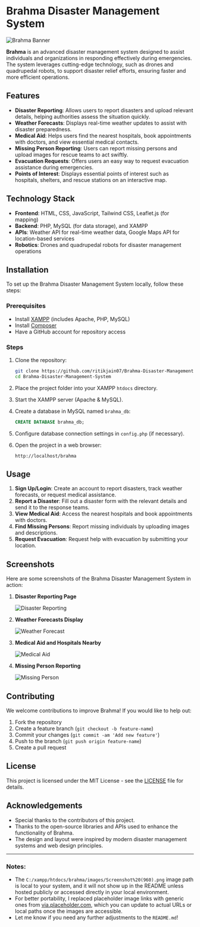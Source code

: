 # Brahma Disaster Management System

![Brahma Banner](C:/xampp/htdocs/brahma/images/Screenshot%20(960).png)

**Brahma** is an advanced disaster management system designed to assist individuals and organizations in responding effectively during emergencies. The system leverages cutting-edge technology, such as drones and quadrupedal robots, to support disaster relief efforts, ensuring faster and more efficient operations.

## Features

- **Disaster Reporting**: Allows users to report disasters and upload relevant details, helping authorities assess the situation quickly.
- **Weather Forecasts**: Displays real-time weather updates to assist with disaster preparedness.
- **Medical Aid**: Helps users find the nearest hospitals, book appointments with doctors, and view essential medical contacts.
- **Missing Person Reporting**: Users can report missing persons and upload images for rescue teams to act swiftly.
- **Evacuation Requests**: Offers users an easy way to request evacuation assistance during emergencies.
- **Points of Interest**: Displays essential points of interest such as hospitals, shelters, and rescue stations on an interactive map.

## Technology Stack

- **Frontend**: HTML, CSS, JavaScript, Tailwind CSS, Leaflet.js (for mapping)
- **Backend**: PHP, MySQL (for data storage), and XAMPP
- **APIs**: Weather API for real-time weather data, Google Maps API for location-based services
- **Robotics**: Drones and quadrupedal robots for disaster management operations

## Installation

To set up the Brahma Disaster Management System locally, follow these steps:

### Prerequisites

- Install [XAMPP](https://www.apachefriends.org/index.html) (includes Apache, PHP, MySQL)
- Install [Composer](https://getcomposer.org/)
- Have a GitHub account for repository access

### Steps

1. Clone the repository:
   ```bash
   git clone https://github.com/ritikjain07/Brahma-Disaster-Management-System.git
   cd Brahma-Disaster-Management-System
   ```

2. Place the project folder into your XAMPP `htdocs` directory.

3. Start the XAMPP server (Apache & MySQL).

4. Create a database in MySQL named `brahma_db`:
   ```sql
   CREATE DATABASE brahma_db;
   ```

5. Configure database connection settings in `config.php` (if necessary).

6. Open the project in a web browser:
   ```
   http://localhost/brahma
   ```

## Usage

1. **Sign Up/Login**: Create an account to report disasters, track weather forecasts, or request medical assistance.
2. **Report a Disaster**: Fill out a disaster form with the relevant details and send it to the response teams.
3. **View Medical Aid**: Access the nearest hospitals and book appointments with doctors.
4. **Find Missing Persons**: Report missing individuals by uploading images and descriptions.
5. **Request Evacuation**: Request help with evacuation by submitting your location.

## Screenshots

Here are some screenshots of the Brahma Disaster Management System in action:

1. **Disaster Reporting Page**

   ![Disaster Reporting](https://via.placeholder.com/500x300?text=Disaster+Reporting+Page)

2. **Weather Forecasts Display**

   ![Weather Forecast](https://via.placeholder.com/500x300?text=Weather+Forecast+Page)

3. **Medical Aid and Hospitals Nearby**

   ![Medical Aid](https://via.placeholder.com/500x300?text=Medical+Aid+Page)

4. **Missing Person Reporting**

   ![Missing Person](https://via.placeholder.com/500x300?text=Missing+Person+Page)

## Contributing

We welcome contributions to improve Brahma! If you would like to help out:

1. Fork the repository
2. Create a feature branch (`git checkout -b feature-name`)
3. Commit your changes (`git commit -am 'Add new feature'`)
4. Push to the branch (`git push origin feature-name`)
5. Create a pull request

## License

This project is licensed under the MIT License - see the [LICENSE](LICENSE) file for details.

## Acknowledgements

- Special thanks to the contributors of this project.
- Thanks to the open-source libraries and APIs used to enhance the functionality of Brahma.
- The design and layout were inspired by modern disaster management systems and web design principles.

---

### Notes:
- The `C:/xampp/htdocs/brahma/images/Screenshot%20(960).png` image path is local to your system, and it will not show up in the README unless hosted publicly or accessed directly in your local environment.
- For better portability, I replaced placeholder image links with generic ones from [via.placeholder.com](https://via.placeholder.com/), which you can update to actual URLs or local paths once the images are accessible.
- Let me know if you need any further adjustments to the `README.md`!

